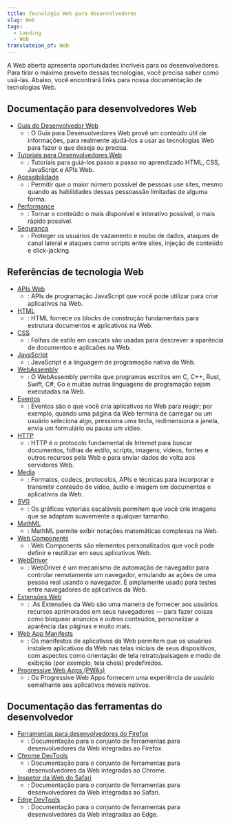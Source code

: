 ```yaml
---
title: Tecnologia Web para desenvolvedores
slug: Web
tags:
  - Landing
  - Web
translateion_of: Web
---
```

A Web aberta apresenta oportunidades incríveis para os desenvolvedores. Para tirar o máximo proveito dessas tecnologias, você precisa saber como usá-las. Abaixo, você encontrará links para nossa documentação de tecnologias Web.

## Documentação para desenvolvedores Web

- [Guia do Desenvolvedor Web](/pt-BR/docs/Web/Guide)
  - : O Guia para Desenvolvedores Web provê um conteúdo útil de informações, para realmente ajudá-los a usar as tecnologias Web para fazer o que deseja ou precisa.
- [Tutoriais para Desenvolvedores Web](/pt-BR/docs/Web/Tutorials)
  - : Tutoriais para guiá-los passo a passo no aprendizado HTML, CSS, JavaScript e APIs Web.
- [Acessibilidade](/pt-BR/docs/Web/Accessibility)
  - : Permitir que o maior número possível de pessoas use sites, mesmo quando as habilidades dessas pessoassão limitadas de alguma forma.
- [Performance](/pt-BR/docs/Web/Performance)
  - : Tornar o conteúdo o mais disponível e interativo possível, o mais rápido possível.
- [Segurança](/pt-BR/docs/Web/Security)
  - : Proteger os usuários de vazamento e roubo de dados, ataques de canal lateral e ataques como scripts entre sites, injeção de conteúdo e click-jacking.

## Referências de tecnologia Web

- [APIs Web](/pt-BR/docs/Web/API)
  - : APIs de programação JavaScript que você pode utilizar para criar aplicativos na Web.
- [HTML](/pt-BR/docs/Web/HTML)
  - : HTML fornece os blocks de construção fundamentais para estrutura documentos e aplicativos na Web.
- [CSS](/pt-BR/docs/Web/CSS)
  - : Folhas de estilo em cascata são usadas para descrever a aparência de documentos e aplicaões na Web.
- [JavaScript](/pt-BR/docs/Web/JavaScript)
  - : JavaScript é a linguagem de programação nativa da Web.
- [WebAssembly](/pt-BR/docs/WebAssembly)
  - : O WebAssembly permite que programas escritos em C, C++, Rust, Swift, C#, Go e muitas outras linguagens de programação sejam executadas na Web.
- [Eventos](/pt-BR/docs/Web/Events)
  - : Eventos são o que você cria aplicativos na Web para reagir; por exemplo, quando uma página da Web termina de carregar ou um usuário seleciona algo, pressiona uma tecla, redimensiona a janela, envia um formulário ou pausa um vídeo.
- [HTTP](/pt-BR/docs/Web/HTTP)
  - : HTTP é o protocolo fundamental da Internet para buscar documentos, folhas de estilo, scripts, imagens, vídeos, fontes e outros recursos pela Web e para enviar dados de volta aos servidores Web.
- [Media](/pt-BR/docs/Web/Media)
  - : Formatos, codecs, protocolos, APIs e técnicas para incorporar e transmitir conteúdo de vídeo, áudio e imagem em documentos e aplicativos da Web.
- [SVG](/pt-BR/docs/Web/SVG)
  - : Os gráficos vetoriais escaláveis permitem que você crie imagens que se adaptam suavemente a qualquer tamanho.
- [MathML](/pt-BR/docs/Web/MathML)
  - : MathML permite exibir notações matemáticas complexas na Web.
- [Web Components](/pt-BR/docs/Web/Web_Components)
  - : Web Components são elementos personalizados que você pode definir e reutilizar em seus aplicativos Web.
- [WebDriver](/pt-BR/docs/Web/WebDriver)
  - : WebDriver é um mecanismo de automação de navegador para controlar remotamente um navegador, emulando as ações de uma pessoa real usando o navegador. É amplamente usado para testes entre navegadores de aplicativos da Web.
- [Extensões Web](/pt-BR/docs/Mozilla/Add-ons/WebExtensions)
  - : .As Extensões da Web são uma maneira de fornecer aos usuários recursos aprimorados em seus navegadores — para fazer coisas como bloquear anúncios e outros conteúdos, personalizar a aparência das páginas e muito mais.
- [Web App Manifests](/pt-BR/docs/Web/Manifest)
  - : Os manifestos de aplicativos da Web permitem que os usuários instalem aplicativos da Web nas telas iniciais de seus dispositivos, com aspectos como orientação de tela retrato/paisagem e modo de exibição (por exemplo, tela cheia) predefinidos.
- [Progressive Web Apps (PWAs)](/pt-BR/docs/Web/Progressive_web_apps)
  - : Os Progressive Web Apps fornecem uma experiência de usuário semelhante aos aplicativos móveis nativos.

## Documentação das ferramentas do desenvolvedor

- [Ferramentas para desenvolvedores do Firefox](https://firefox-source-docs.mozilla.org/devtools-user/index.html)
  - : Documentação para o conjunto de ferramentas para desenvolvedores da Web integradas ao Firefox.
- [Chrome DevTools](https://developer.chrome.com/docs/devtools/)
  - : Documentação para o conjunto de ferramentas para desenvolvedores da Web integradas ao Chrome.
- [Inspetor da Web do Safari](https://webkit.org/web-inspector/)
  - : Documentação para o conjunto de ferramentas para desenvolvedores da Web integradas ao Safari.
- [Edge DevTools](https://docs.microsoft.com/en-us/microsoft-edge/devtools-guide-chromium/landing/)
  - : Documentação para o conjunto de ferramentas para desenvolvedores da Web integradas ao Edge.
